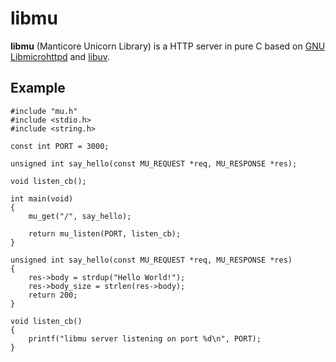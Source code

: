 # libmu
__libmu__ (Manticore Unicorn Library) is a HTTP server in pure C based on [GNU Libmicrohttpd](https://www.gnu.org/software/libmicrohttpd/) and [libuv](http://libuv.org/).

## Example
```
#include "mu.h"
#include <stdio.h>
#include <string.h>

const int PORT = 3000;

unsigned int say_hello(const MU_REQUEST *req, MU_RESPONSE *res);

void listen_cb();

int main(void)
{
    mu_get("/", say_hello);

    return mu_listen(PORT, listen_cb);
}

unsigned int say_hello(const MU_REQUEST *req, MU_RESPONSE *res)
{
    res->body = strdup("Hello World!");
    res->body_size = strlen(res->body);
    return 200;
}

void listen_cb()
{
    printf("libmu server listening on port %d\n", PORT);
}
```